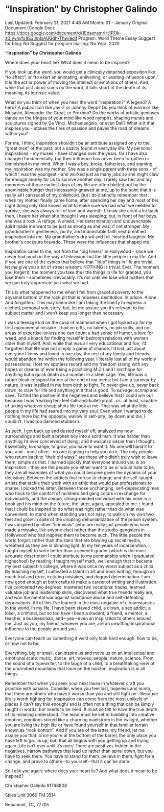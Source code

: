 # “Inspiration” by Christopher Galindo

Last Updated: February 21, 2021 4:48 AM
Month: 01 - January
Original Document (Google Doc): https://docs.google.com/document/d/1EdaxnsmrHt1PFIk-z0_yvnyfx1IS3ihnIxAUGdh-Thw/edit
Program: Word Theme Essay
Suggest for blog: No
Suggest for program mailing: No
Year: 2020

**“Inspiration” by Christopher Galindo**

Where does your heart lie? What does it mean to be inspired?

If you look up the word, you would get a clinically detached exposition like: “to affect”, or “to exert an animating, enlivening, or exalting influence upon.” It is the act or power of moving the intellect or emotions of others. And, while that just about sums up the word, it falls short of the depth of its meaning, its intrinsic value.

What do you think of when you hear the word “inspiration?” A legend? A hero? A public icon like Jay-Z or Johnny Depp? Do you think of warriors like Musashi, Alexander the Great, or Proximo? Do the works of artistic geniuses dance on the fringes of your mind like wood nymphs, shaping murals and sculptures signed by Da Vinci, Michaelangelo, or even Dali? What is it that inspires you - stokes the fires of passion and paves the road of dreams within you?

For me, I think, inspiration shouldn’t be an attribute assigned only to the “great men” of the past, but a quality found in everyday life. My personal inspirations - my muses - have changed over the years, for I have also changed fundamentally, but their influence has never been forgotten or diminished in my mind. When I was a boy, broke, fatherless, and starving, my inspiration was my mother. She was a single parent with three sons - of which I was the youngest - and worked just as many jobs so she might claw for enough money for us to survive another day. I rarely saw her, and my memories of those earliest days of my life are often blotted out by the abominable hunger that incessantly gnawed at me, up to the point that it is really all I can recall of my childhood. But I do distinctly remember that when my mother finally came home, after spending her day and most of her night doing only God knows what to make sure we had what we needed to survive, she was always full of love and warmth. I know she cried a lot back then, I heard her when she thought I was sleeping; but, in front of her boys, she was a rock. A refuge. A shield. Her determination and unquenchable spirit made me want to be just as strong as she was, if not stronger. My grandmother’s gentleness, purity, and indomitable faith next breathed inspiration into me. My grandfather’s dry wit and full-hearted laughter. My brother’s cocksure bravado. These were the influences that shaped me.

Inspiration came to me, not from the “big timers” in Hollywood - since we never had much in the way of television-but the little people in my life. And if you are one of the cynics that believe that “little” things in life are trivial, let me give you a bit of street wisdom: NOTHING is trivial. Ever. The moment you forget it, the moment you take the little things in life for granted, you lose them - sometimes irrevocably. It’s not until we lose what matters that we can truly appreciate just what we had.

This is what happened to me when I fell from graceful poverty to the abysmal bottom of the rock pit that is hopeless destitution. In prison. Alone. And forgotten...This may seem like I am taking the liberty to express a cliched, personal sob-story, but, let me assure you it’s relevant to the subject matter and I won’t keep you longer than necessary.

I was a teenage kid on the cusp of manhood when I got locked up for my first monumental mistake. I had no gifts, no talents, no job skills, and no areas of expertise-unless one can count a bad sense of humor, a love for weed, and a knack for finding myself in bedroom relations with women older than myself. And, while that was all very educational and fun, I’d forgotten that life was not simply a game of chance. I’d lost just about everyone I knew and loved in one day, the rest of my family and friends would abandon me within the following year. I literally lost all of my worldly possessions, I lost my spotless record and my freedom (along with any hopes or dreams of ever being a practicing M.D.) and I lost hope for anything but a quick death as a number in a steel cage. Yes, life was a rather bleak cesspool for me at the end of my teens; but I am a survivor by nature. It was instilled in me from birth to fight. To never give up, never back down, to claw for life and anything in it that is good. To salvage, scrimp and save. To find the positive in the negatives and believe that I could win out because I was freaking ten-feet-tall-and-bullet-proof...or...at least, capable of taking whatever cheap shots life took at me. That was what the little people in my life had seared into my very soul. Even when I wanted to do nothing more but the opposite, wallow in self-pity, lay down and die, I couldn’t. I was too damned stubborn.

As such, I got back up and dusted myself off, analyzed my new surroundings and built a broken boy into a solid man. It was harder than anything I’d ever conceived of doing; and it was also easier than I thought. Essentially, to change, to grow, you have to want it. No one will hand it to you, and - most often - no one is going to help you do it. The only people who return back to “their old ways'' are those who didn’t truly wish to leave them, simple as that. I learned quickly that everyone around you is an inspiration - they are the people you either want to be or would hate to be, they are all examples of what you could become given the dynamic of your decisions. Between the addicts that refuse to change and the self-taught artists that tackle their work with an ethic that would put professionals to shame, I picked the latter. Between those unchanging, self-deprecating men who flock to the comfort of numbers and gang colors in exchange for individuality, and the unique, strong-minded individual with his nose in a book and his mind on the future, the latter, again, appealed to me. I found that I could be inspired to do what was right rather than do what was convenient, to stand when standing was not easy, to walk on my own two feet and grow in spite of the crippling dehumanization of the prison system. I was inspired by other “criminals” (who are really just people who have made a mistake, like anyone else) rather than the studio-gangsters in Hollywood who had inspired them to become such. The little people the world forgot, rather than the stars that are blowing up social media, wreathed as they are in blinding light. In my ten years of incarceration, I taught myself to write better than a seventh grader (which is the most accurate description I could attribute to my penmanship when I graduated highschool) by reading. I taught myself math, well enough that it became my best subject in college, where it was once my worst subject as a child. By teaching myself, I cultivated a talent in art and book writing, through so much trial and error, irritating mistakes, and dogged determination. I am now good enough at both crafts to make a career of writing and illustration. I’ve completed two degrees, mastered two vocational trades, learned valuable job and leadership skills, discovered what true friends really are, and won the mental war against substance abuse and self-defeating deprications. All of this I’ve learned in the most negative of circumstances in the world. In my life, I have been staved child, a clown, a sex addict, a loser, a criminal, but so too have I been a student, a friend, a mentor, a teacher, a businessman, and--yes--even an inspiration to others around me. Just as you, my friend, whoever you are, are an unwitting inspirational influence to the people around you.

Everyone can teach us something if we’d only look hard enough: how to be, or how not to be.

Everything, big or small, can inspire us and move us on an intellectual and emotional scale: music, dance, art, movies, people, nature, science. From the sound of a typewriter, to the laugh of a child, to a breathtaking view of the unclimbed mountains that loom on the horizon, inspiration is in all things.

Remember that when you seek your next muse in whatever craft you practice with passion. Consider, when you feel lost, hopeless and numb, that there are others who have it worse than you and still fight on--Because life is worth fighting for. Inspiration can come from the most unlikely of places (I can’t say this enough) and is often not a thing that can be simply taught in words, but needs to be lived. It must be felt to have the true depth of its meaning understood. The mind must be set to tumbling into creative emotion, emotions stirred like a churning maelstrom in the twilight, whether you are living the high life or have found yourself in that familiar terrain known as “rock bottom”. And if you are of the latter, my friend, let me assure you that: once you’re at the bottom of the barrel, the only place you have left to go...is up; but, that all begins with you getting up and trying again. Life isn’t over until it’s over/ There are positives hidden in the negatives, narrow pathways that lead up rather than spiral down, but you have to seek them. You have to stand for them, believe in them, fight for a change, and prove to others--to yourself--that it can be done.

So I ask you again: where does your heart lie? And what does it mean to be inspired?

Christopher Galindo #1768808

Stiles Unit 3060 FM 3514

Beaumont, TC, 77705
